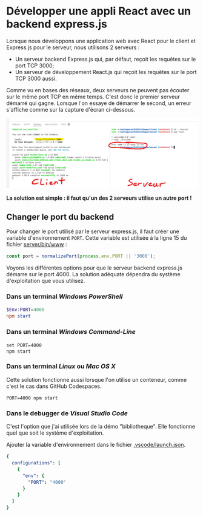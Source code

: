 # Développer une appli React avec un backend express.js

Lorsque nous développons une application web avec React pour le client et Express.js pour le serveur, nous utilisons 2 serveurs :

* Un serveur backend Express.js qui, par défaut, reçoit les requêtes sur le port TCP 3000;
* Un serveur de développement React.js qui reçoit les requêtes sur le port TCP 3000 aussi.

Comme vu en bases des réseaux, deux serveurs ne peuvent pas écouter sur le même port TCP en même temps.
C'est donc le premier serveur démarré qui gagne.
Lorsque l'on essaye de démarrer le second, un erreur s'affiche comme sur la capture d'écran ci-dessous.

![Même port](react-client-serveur-same-port.png)

**La solution est simple : il faut qu'un des 2 serveurs utilise un autre port !**

## Changer le port du backend

Pour changer le port utilisé par le serveur express.js, il faut créer une variable d'environnement `PORT`.
Cette variable est utilisée à la ligne 15 du fichier [server/bin/www](https://github.com/EAFC-Uccle-PROJWEB2-S1-2122/bibliotheque-froland/blob/main/server/bin/www) :

```JavaScript
const port = normalizePort(process.env.PORT || '3000');
```

Voyons les différentes options pour que le serveur backend express.js démarre sur le port 4000.
La solution adéquate dépendra du système d'exploitation que vous utilisez.

### Dans un terminal *Windows PowerShell*

```PowerShell
$Env:PORT=4000
npm start
```

### Dans un terminal *Windows Command-Line*

```
set PORT=4000
npm start
```

### Dans un terminal *Linux* ou *Mac OS X*

Cette solution fonctionne aussi lorsque l'on utilise un conteneur, comme c'est le cas dans GitHub Codespaces.

```Shell
PORT=4000 npm start
```

### Dans le debugger de *Visual Studio Code*

C'est l'option que j'ai utilisée lors de la démo "bibliotheque".
Elle fonctionne quel que soit le système d'exploitation.

Ajouter la variable d'environnement dans le fichier [.vscode/launch.json](https://github.com/EAFC-Uccle-PROJWEB2-S1-2122/bibliotheque-froland/blob/main/.vscode/launch.json).

```YAML
{
  configurations": [
    {
      "env": {
        "PORT": "4000"
      }
    }
  ]
}
```

